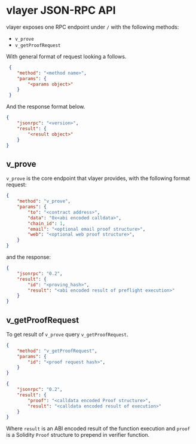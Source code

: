 # vlayer JSON-RPC API

vlayer exposes one RPC endpoint under `/` with the following methods:
- `v_prove`
- `v_getProofRequest`

With general format of request looking a follows.

```json
 {
    "method": "<method name>",
    "params": {
        "<params object>"
    }
 }
```

And the response format below.

```json
{
    "jsonrpc": "<version>",
    "result": {
        "<result object>"
    }
}
```


## v_prove
`v_prove` is the core endpoint that vlayer provides, with the following format request:

```json
{
    "method": "v_prove",
    "params": {   
        "to": "<contract address>",
        "data": "0x<abi encoded calldata>",
        "chain_id": 1,
        "email": "<optional email proof structure>",
        "web": "<optional web proof structure>",
    }
}
```

and the response:

```json
{
    "jsonrpc": "0.2",
    "result": {
        "id": "<proving_hash>",
        "result": "<abi encoded result of preflight execution>"
    }
}
```

## v_getProofRequest
To get result of `v_prove` query `v_getProofRequest`. 

```json
{
    "method": "v_getProofRequest",
    "params": {   
        "id": "<proof request hash>",
    }    
}
```

```json
{
    "jsonrpc": "0.2",
    "result": {
        "proof": "<calldata encoded Proof structure>",
        "result": "<calldata encoded result of execution>"
    }
}
```

Where `result` is an ABI encoded result of the function execution and `proof` is a Solidity `Proof` structure to prepend in verifier function.
